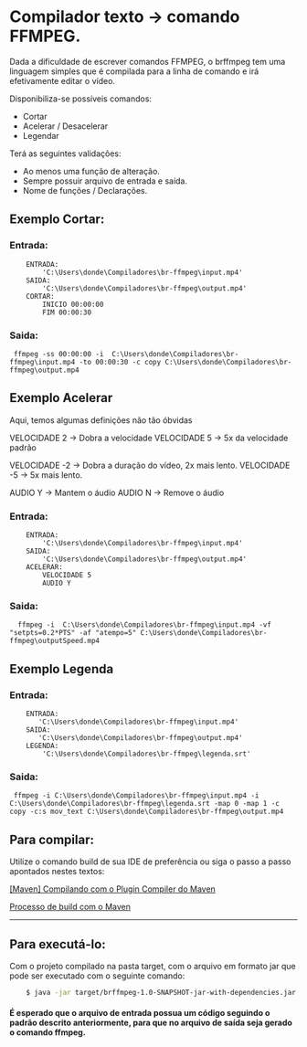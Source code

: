 # Compilador texto -> comando FFMPEG.

Dada a dificuldade de escrever comandos FFMPEG, o brffmpeg tem uma linguagem simples que é compilada para a linha de comando e irá efetivamente editar o vídeo.

Disponibiliza-se possíveis comandos: 

* Cortar
* Acelerar / Desacelerar
* Legendar

Terá as seguintes validações:
* Ao menos uma função de alteração.
* Sempre possuir arquivo de entrada e saída.
* Nome de funções / Declarações.


## Exemplo Cortar:

### Entrada:

```
    ENTRADA:
        'C:\Users\donde\Compiladores\br-ffmpeg\input.mp4'
    SAIDA:
        'C:\Users\donde\Compiladores\br-ffmpeg\output.mp4'
    CORTAR:
        INICIO 00:00:00
        FIM 00:00:30
```

### Saida: 

```
 ffmpeg -ss 00:00:00 -i  C:\Users\donde\Compiladores\br-ffmpeg\input.mp4 -to 00:00:30 -c copy C:\Users\donde\Compiladores\br-ffmpeg\output.mp4
```

## Exemplo Acelerar

Aqui, temos algumas definições não tão óbvidas

VELOCIDADE 2 -> Dobra a velocidade
VELOCIDADE 5 -> 5x da velocidade padrão

VELOCIDADE -2 -> Dobra a duração do vídeo, 2x mais lento.
VELOCIDADE -5 -> 5x mais lento.

AUDIO Y -> Mantem o áudio
AUDIO N -> Remove o áudio

### Entrada:

```
    ENTRADA:
        'C:\Users\donde\Compiladores\br-ffmpeg\input.mp4'
    SAIDA:
        'C:\Users\donde\Compiladores\br-ffmpeg\output.mp4'
    ACELERAR:
        VELOCIDADE 5
        AUDIO Y
```

### Saida: 

```
  ffmpeg -i  C:\Users\donde\Compiladores\br-ffmpeg\input.mp4 -vf "setpts=0.2*PTS" -af "atempo=5" C:\Users\donde\Compiladores\br-ffmpeg\outputSpeed.mp4
```


## Exemplo Legenda


### Entrada:

```
    ENTRADA:
       'C:\Users\donde\Compiladores\br-ffmpeg\input.mp4'
    SAIDA:
       'C:\Users\donde\Compiladores\br-ffmpeg\output.mp4'
    LEGENDA:
        'C:\Users\donde\Compiladores\br-ffmpeg\legenda.srt'
```

### Saida: 

```
 ffmpeg -i C:\Users\donde\Compiladores\br-ffmpeg\input.mp4 -i C:\Users\donde\Compiladores\br-ffmpeg\legenda.srt -map 0 -map 1 -c copy -c:s mov_text C:\Users\donde\Compiladores\br-ffmpeg\output.mp4
```

## Para compilar:

Utilize o comando build de sua IDE de preferência ou siga o passo a passo apontados nestes textos:

[[Maven] Compilando com o Plugin Compiler do Maven](
https://medium.com/@andgomes/compilando-com-o-plugin-compiler-do-maven-13c4afe12858)

[Processo de build com o Maven](https://blog.caelum.com.br/processo-de-build-com-o-maven/amp/)

---

## Para executá-lo:

Com o projeto compilado na pasta target, com o arquivo em formato jar que pode ser executado com o seguinte comando:

```sh
    $ java -jar target/brffmpeg-1.0-SNAPSHOT-jar-with-dependencies.jar entrada.txt saida.txt
```

#### É esperado que o arquivo de entrada possua um código seguindo o padrão descrito anteriormente, para que no arquivo de saída seja gerado o comando ffmpeg.
